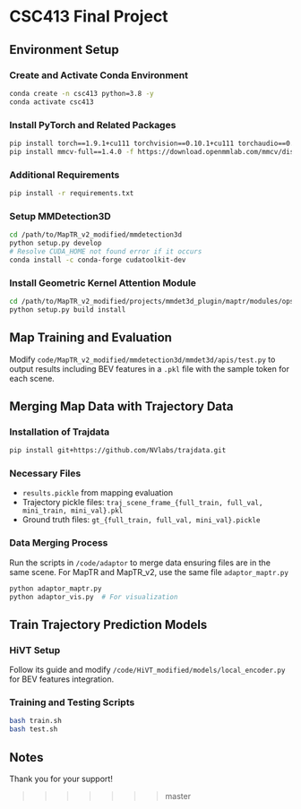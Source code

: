
# CSC413 Final Project

## Environment Setup

### Create and Activate Conda Environment
```bash
conda create -n csc413 python=3.8 -y
conda activate csc413
```

### Install PyTorch and Related Packages
```bash
pip install torch==1.9.1+cu111 torchvision==0.10.1+cu111 torchaudio==0.9.1 -f https://download.pytorch.org/whl/torch_stable.html
pip install mmcv-full==1.4.0 -f https://download.openmmlab.com/mmcv/dist/cu111/torch1.9.0/index.html
```

### Additional Requirements
```bash
pip install -r requirements.txt
```

### Setup MMDetection3D
```bash
cd /path/to/MapTR_v2_modified/mmdetection3d
python setup.py develop
# Resolve CUDA_HOME not found error if it occurs
conda install -c conda-forge cudatoolkit-dev
```

### Install Geometric Kernel Attention Module
```bash
cd /path/to/MapTR_v2_modified/projects/mmdet3d_plugin/maptr/modules/ops/geometric_kernel_attn
python setup.py build install
```

## Map Training and Evaluation

Modify `code/MapTR_v2_modified/mmdetection3d/mmdet3d/apis/test.py` to output results including BEV features in a `.pkl` file with the sample token for each scene.

## Merging Map Data with Trajectory Data

### Installation of Trajdata
```bash
pip install git+https://github.com/NVlabs/trajdata.git
```

### Necessary Files
- `results.pickle` from mapping evaluation
- Trajectory pickle files: `traj_scene_frame_{full_train, full_val, mini_train, mini_val}.pkl`
- Ground truth files: `gt_{full_train, full_val, mini_val}.pickle`

### Data Merging Process
Run the scripts in `/code/adaptor` to merge data ensuring files are in the same scene. For MapTR and MapTR_v2, use the same file `adaptor_maptr.py`

```bash
python adaptor_maptr.py
python adaptor_vis.py  # For visualization
```

## Train Trajectory Prediction Models

### HiVT Setup
Follow its guide and modify `/code/HiVT_modified/models/local_encoder.py` for BEV features integration.

### Training and Testing Scripts
```bash
bash train.sh
bash test.sh
```

## Notes

Thank you for your support!
>>>>>>> master

